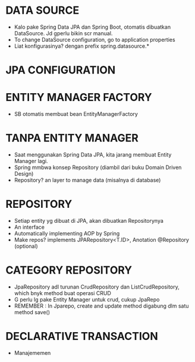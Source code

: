 
# DATA SOURCE 
- Kalo pake Spring Data JPA dan Spring Boot, otomatis dibuatkan DataSource. Jd gperlu bikin scr manual.
- To change DataSource configuration, go to application properties
- Liat konfigurasinya? dengan prefix spring.datasource.*

# JPA CONFIGURATION 

# ENTITY MANAGER FACTORY 
- SB otomatis membuat bean EntityManagerFactory

# TANPA ENTITY MANAGER
- Saat menggunakan Spring Data JPA, kita jarang membuat Entity Manager lagi.
- Spring mmbwa konsep Repository (diambil dari buku Domain Driven Design)
- Repository? an layer to manage data (misalnya di database)

# REPOSITORY
- Setiap entity yg dibuat di JPA, akan dibuatkan Repositorynya
- An interface
- Automatically implementing AOP by Spring
- Make repos? implements JPARepository<T.ID>, Anotation @Repository (optional)

# CATEGORY REPOSITORY 
- JpaRepository adl turunan CrudRepository dan ListCrudRepository, which bnyk method buat operasi CRUD
- G perlu lg pake Entity Manager untuk crud, cukup JpaRepo
- REMEMBER : In Jparepo, create and update method digabung dlm satu method save()

# DECLARATIVE TRANSACTION
- Manajememen

